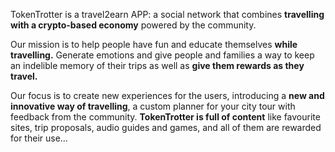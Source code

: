 TokenTrotter is a travel2earn APP: a social network that combines **travelling with a crypto-based economy** powered by the community.

Our mission is to help people have fun and educate themselves **while travelling.** Generate emotions and give people and families a way to keep an indelible memory of their trips as well as **give them rewards as they travel.**

Our focus is to create new experiences for the users, introducing a **new and innovative way of travelling**, a custom planner for your city tour with feedback from the community. **TokenTrotter is full of content** like favourite sites, trip proposals, audio guides and games, and all of them are rewarded for their use…
